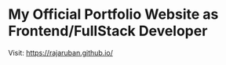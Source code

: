 # My Official Portfolio Website as Frontend/FullStack Developer

Visit: https://rajaruban.github.io/
